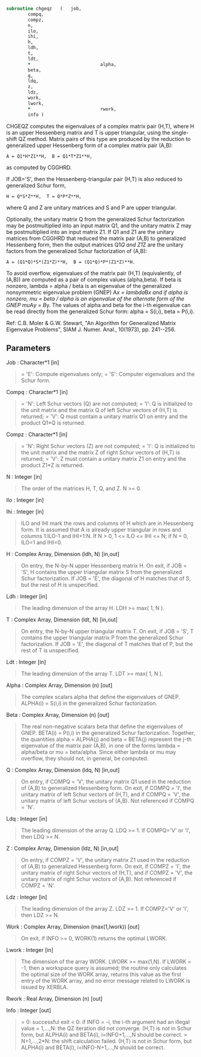 ```fortran
subroutine chgeqz	(	job,
		compq,
		compz,
		n,
		ilo,
		ihi,
		h,
		ldh,
		t,
		ldt,
		*                          alpha,
		beta,
		q,
		ldq,
		z,
		ldz,
		work,
		lwork,
		*                          rwork,
		info )
```

 CHGEQZ computes the eigenvalues of a complex matrix pair (H,T),
 where H is an upper Hessenberg matrix and T is upper triangular,
 using the single-shift QZ method.
 Matrix pairs of this type are produced by the reduction to
 generalized upper Hessenberg form of a complex matrix pair (A,B):

    A = Q1*H*Z1**H,  B = Q1*T*Z1**H,

 as computed by CGGHRD.

 If JOB='S', then the Hessenberg-triangular pair (H,T) is
 also reduced to generalized Schur form,

    H = Q*S*Z**H,  T = Q*P*Z**H,

 where Q and Z are unitary matrices and S and P are upper triangular.

 Optionally, the unitary matrix Q from the generalized Schur
 factorization may be postmultiplied into an input matrix Q1, and the
 unitary matrix Z may be postmultiplied into an input matrix Z1.
 If Q1 and Z1 are the unitary matrices from CGGHRD that reduced
 the matrix pair (A,B) to generalized Hessenberg form, then the output
 matrices Q1*Q and Z1*Z are the unitary factors from the generalized
 Schur factorization of (A,B):

    A = (Q1*Q)*S*(Z1*Z)**H,  B = (Q1*Q)*P*(Z1*Z)**H.

 To avoid overflow, eigenvalues of the matrix pair (H,T)
 (equivalently, of (A,B)) are computed as a pair of complex values
 (alpha,beta).  If beta is nonzero, lambda = alpha / beta is an
 eigenvalue of the generalized nonsymmetric eigenvalue problem (GNEP)
    A*x = lambda*B*x
 and if alpha is nonzero, mu = beta / alpha is an eigenvalue of the
 alternate form of the GNEP
    mu*A*y = B*y.
 The values of alpha and beta for the i-th eigenvalue can be read
 directly from the generalized Schur form:  alpha = S(i,i),
 beta = P(i,i).

 Ref: C.B. Moler & G.W. Stewart, "An Algorithm for Generalized Matrix
      Eigenvalue Problems", SIAM J. Numer. Anal., 10(1973),
      pp. 241--256.

## Parameters
Job : Character*1 [in]
> = 'E': Compute eigenvalues only;
> = 'S': Computer eigenvalues and the Schur form.

Compq : Character*1 [in]
> = 'N': Left Schur vectors (Q) are not computed;
> = 'I': Q is initialized to the unit matrix and the matrix Q
> of left Schur vectors of (H,T) is returned;
> = 'V': Q must contain a unitary matrix Q1 on entry and
> the product Q1*Q is returned.

Compz : Character*1 [in]
> = 'N': Right Schur vectors (Z) are not computed;
> = 'I': Q is initialized to the unit matrix and the matrix Z
> of right Schur vectors of (H,T) is returned;
> = 'V': Z must contain a unitary matrix Z1 on entry and
> the product Z1*Z is returned.

N : Integer [in]
> The order of the matrices H, T, Q, and Z.  N >= 0.

Ilo : Integer [in]

Ihi : Integer [in]
> ILO and IHI mark the rows and columns of H which are in
> Hessenberg form.  It is assumed that A is already upper
> triangular in rows and columns 1:ILO-1 and IHI+1:N.
> If N > 0, 1 <= ILO <= IHI <= N; if N = 0, ILO=1 and IHI=0.

H : Complex Array, Dimension (ldh, N) [in,out]
> On entry, the N-by-N upper Hessenberg matrix H.
> On exit, if JOB = 'S', H contains the upper triangular
> matrix S from the generalized Schur factorization.
> If JOB = 'E', the diagonal of H matches that of S, but
> the rest of H is unspecified.

Ldh : Integer [in]
> The leading dimension of the array H.  LDH >= max( 1, N ).

T : Complex Array, Dimension (ldt, N) [in,out]
> On entry, the N-by-N upper triangular matrix T.
> On exit, if JOB = 'S', T contains the upper triangular
> matrix P from the generalized Schur factorization.
> If JOB = 'E', the diagonal of T matches that of P, but
> the rest of T is unspecified.

Ldt : Integer [in]
> The leading dimension of the array T.  LDT >= max( 1, N ).

Alpha : Complex Array, Dimension (n) [out]
> The complex scalars alpha that define the eigenvalues of
> GNEP.  ALPHA(i) = S(i,i) in the generalized Schur
> factorization.

Beta : Complex Array, Dimension (n) [out]
> The real non-negative scalars beta that define the
> eigenvalues of GNEP.  BETA(i) = P(i,i) in the generalized
> Schur factorization.
> Together, the quantities alpha = ALPHA(j) and beta = BETA(j)
> represent the j-th eigenvalue of the matrix pair (A,B), in
> one of the forms lambda = alpha/beta or mu = beta/alpha.
> Since either lambda or mu may overflow, they should not,
> in general, be computed.

Q : Complex Array, Dimension (ldq, N) [in,out]
> On entry, if COMPQ = 'V', the unitary matrix Q1 used in the
> reduction of (A,B) to generalized Hessenberg form.
> On exit, if COMPQ = 'I', the unitary matrix of left Schur
> vectors of (H,T), and if COMPQ = 'V', the unitary matrix of
> left Schur vectors of (A,B).
> Not referenced if COMPQ = 'N'.

Ldq : Integer [in]
> The leading dimension of the array Q.  LDQ >= 1.
> If COMPQ='V' or 'I', then LDQ >= N.

Z : Complex Array, Dimension (ldz, N) [in,out]
> On entry, if COMPZ = 'V', the unitary matrix Z1 used in the
> reduction of (A,B) to generalized Hessenberg form.
> On exit, if COMPZ = 'I', the unitary matrix of right Schur
> vectors of (H,T), and if COMPZ = 'V', the unitary matrix of
> right Schur vectors of (A,B).
> Not referenced if COMPZ = 'N'.

Ldz : Integer [in]
> The leading dimension of the array Z.  LDZ >= 1.
> If COMPZ='V' or 'I', then LDZ >= N.

Work : Complex Array, Dimension (max(1,lwork)) [out]
> On exit, if INFO >= 0, WORK(1) returns the optimal LWORK.

Lwork : Integer [in]
> The dimension of the array WORK.  LWORK >= max(1,N).
> If LWORK = -1, then a workspace query is assumed; the routine
> only calculates the optimal size of the WORK array, returns
> this value as the first entry of the WORK array, and no error
> message related to LWORK is issued by XERBLA.

Rwork : Real Array, Dimension (n) [out]

Info : Integer [out]
> = 0: successful exit
> < 0: if INFO = -i, the i-th argument had an illegal value
> = 1,...,N: the QZ iteration did not converge.  (H,T) is not
> in Schur form, but ALPHA(i) and BETA(i),
> i=INFO+1,...,N should be correct.
> = N+1,...,2*N: the shift calculation failed.  (H,T) is not
> in Schur form, but ALPHA(i) and BETA(i),
> i=INFO-N+1,...,N should be correct.

